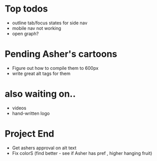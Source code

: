 # Top todos

* outline tab/focus states for side nav
* mobile nav not working
* open graph?

# Pending Asher's cartoons

* Figure out how to compile them to 600px
* write great alt tags for them

# also waiting on..
* videos
* hand-written logo

# Project End
* Get ashers approval on alt text
* Fix colorS  (find better - see if Asher has pref , higher hanging fruit)